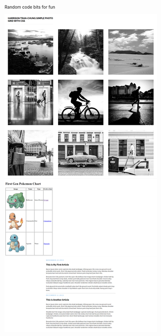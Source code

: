 Random code bits for fun

![](images/photogrid.png)
![](images/pokemon.png)
![](images/CSSBlog.png)
